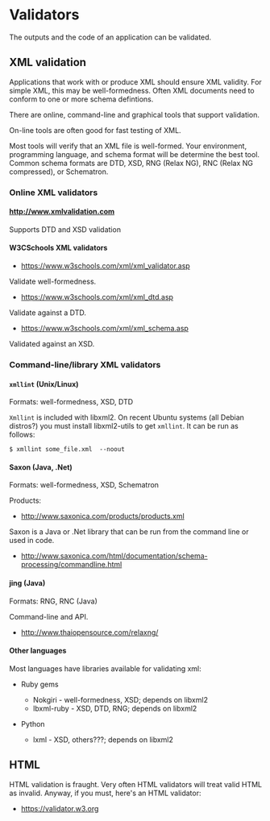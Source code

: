 # Validators

The outputs and the code of an application can be validated.

## XML validation

Applications that work with or produce XML should ensure XML validity. For
simple XML, this may be well-formedness. Often XML documents need to conform
to one or more schema defintions.

There are online, command-line and graphical tools that support validation.

On-line tools are often good for fast testing of XML.

Most tools will verify that an XML file is well-formed. Your environment,
programming language, and schema format will be determine the best tool.
Common schema formats are DTD, XSD, RNG (Relax NG), RNC (Relax NG compressed),
or Schematron.

### Online XML validators

#### <http://www.xmlvalidation.com>

Supports DTD and XSD validation

#### W3CSchools XML validators

- <https://www.w3schools.com/xml/xml_validator.asp>

Validate well-formedness.

- <https://www.w3schools.com/xml/xml_dtd.asp>

Validate against a DTD.

- <https://www.w3schools.com/xml/xml_schema.asp>

Validated against an XSD.

### Command-line/library XML validators

#### `xmllint` (Unix/Linux)

Formats: well-formedness, XSD, DTD

`Xmllint` is included with libxml2. On recent Ubuntu systems (all Debian
distros?) you must install libxml2-utils to get `xmllint`. It can be run as
follows:

    $ xmllint some_file.xml  --noout

#### Saxon (Java, .Net)

Formats: well-formedness, XSD, Schematron

Products:

- <http://www.saxonica.com/products/products.xml>

Saxon is a Java or .Net library that can be run from the command line or used
in code.

- <http://www.saxonica.com/html/documentation/schema-processing/commandline.html>

#### jing (Java)

Formats: RNG, RNC (Java)

Command-line and API.

- <http://www.thaiopensource.com/relaxng/>

#### Other languages

Most languages have libraries available for validating xml:

* Ruby gems
    - Nokgiri - well-formedness, XSD; depends on libxml2
    - lbxml-ruby - XSD, DTD, RNG; depends on libxml2

* Python
    - lxml - XSD, others???; depends on libxml2

## HTML

HTML validation is fraught. Very often HTML validators will treat valid HTML
as invalid. Anyway, if you must, here's an HTML validator:

- <https://validator.w3.org>
